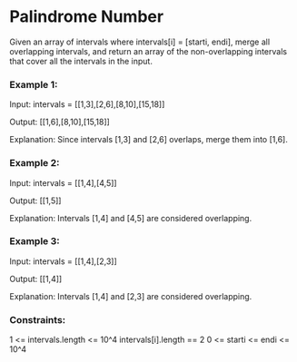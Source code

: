 # Palindrome Number

Given an array of intervals where intervals[i] = [starti, endi], merge all overlapping intervals, and return an array of the non-overlapping intervals that cover all the intervals in the input.

### Example 1:

Input: intervals = [[1,3],[2,6],[8,10],[15,18]]

Output: [[1,6],[8,10],[15,18]]

Explanation: Since intervals [1,3] and [2,6] overlaps, merge them into [1,6].

### Example 2:

Input: intervals = [[1,4],[4,5]]

Output: [[1,5]]

Explanation: Intervals [1,4] and [4,5] are considered overlapping.

### Example 3:

Input: intervals = [[1,4],[2,3]]

Output: [[1,4]]

Explanation: Intervals [1,4] and [2,3] are considered overlapping.


### Constraints:

1 <= intervals.length <= 10^4
intervals[i].length == 2
0 <= starti <= endi <= 10^4
